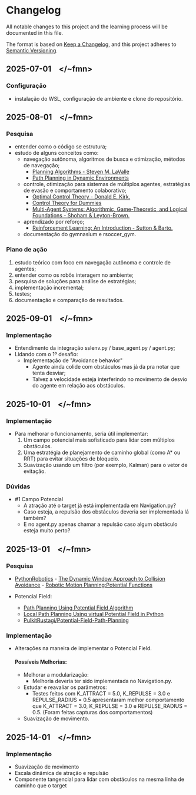 # Changelog

All notable changes to this project and the learning process will be documented in this file.

The format is based on [Keep a Changelog](https://keepachangelog.com/en/1.1.0/),
and this project adheres to [Semantic Versioning](https://semver.org/spec/v2.0.0.html).

## 2025-07-01 &ensp; \</~fmn>
### Configuração

- instalação do WSL, configuração de ambiente e clone do repositório.

## 2025-08-01 &ensp; \</~fmn>
### Pesquisa

- entender como o código se estrutura; 
- estudo de alguns conceitos como:
    - navegação autônoma, algoritmos de busca e otimização, métodos de navegação;
        - [Planning Algorithms - Steven M. LaValle](https://msl.cs.uiuc.edu/planning/bookbig.pdf)
        - [Path Planning in Dynamic Environments](https://thesai.org/Downloads/Volume5No8/Paper_13-Path_Planning_in_a_Dynamic_Environment.pdf)
    - controle, otimização para sistemas de múltiplos agentes, estratégias de evasão e comportamento colaborativo;
        - [Optimal Control Theory - Donald E. Kirk.](http://e.guigon.free.fr/rsc/book/Kirk04.pdf)
        - [Control Theory for Dummies](https://medium.com/lifeandtech/control-theory-for-dummies-e86155b14aff)
        - [Multi-Agent Systems: Algorithmic, Game-Theoretic, and Logical Foundations - Shoham & Leyton-Brown.](https://www.masfoundations.org/mas.pdf)
    - aprendizado por reforço;
        - [Reinforcement Learning: An Introduction - Sutton & Barto.](https://web.stanford.edu/class/psych209/Readings/SuttonBartoIPRLBook2ndEd.pdf)
    - documentação do gymnasium e rsoccer_gym.
    
### Plano de ação

1. estudo teórico com foco em navegação autônoma e controle de agentes;
2. entender como os robôs interagem no ambiente;
3. pesquisa de soluções para análise de estratégias;
4. implementação incremental;
5. testes;
6. documentação e comparação de resultados.

## 2025-09-01 &ensp; \</~fmn>
### Implementação

- Entendimento da integração sslenv.py / base_agent.py / agent.py;
- Lidando com o 1º desafio:
    - Implementação de "Avoidance behavior"
        - Agente ainda colide com obstáculos mas já da pra notar que tenta desviar;
        - Talvez a velocidade esteja interferindo no movimento de desvio do agente em relação aos obstáculos.

## 2025-10-01 &ensp; \</~fmn>
### Implementação 

- Para melhorar o funcionamento, seria útil implementar:
    1. Um campo potencial mais sofisticado para lidar com múltiplos obstáculos.
    2. Uma estratégia de planejamento de caminho global (como A* ou RRT) para evitar situações de bloqueio.
    3. Suavização usando um filtro (por exemplo, Kalman) para o vetor de evitação.

### Dúvidas

- #1 Campo Potencial
    - A atração até o target já está implementada em Navigation.py?
    - Caso esteja, a repulsão dos obstáculos deveria ser implementada lá também?
    - E no agent.py apenas chamar a repulsão caso algum obstáculo esteja muito perto?

## 2025-13-01 &ensp; \</~fmn>
### Pesquisa
- [PythonRobotics](https://github.com/AtsushiSakai/PythonRobotics?tab=readme-ov-file#path-planning)
        - [The Dynamic Window Approach to Collision Avoidance](https://www.ri.cmu.edu/pub_files/pub1/fox_dieter_1997_1/fox_dieter_1997_1.pdf)
        - [Robotic Motion Planning:Potential Functions](https://www.cs.cmu.edu/~motionplanning/lecture/Chap4-Potential-Field_howie.pdf)

- Potencial Field:
    - [Path Planning Using Potential Field Algorithm](https://medium.com/@rymshasiddiqui/path-planning-using-potential-field-algorithm-a30ad12bdb08)
    - [Local Path Planning Using virtual Potential Field in Python](https://medium.com/nerd-for-tech/local-path-planning-using-virtual-potential-field-in-python-ec0998f490af)
    - [PulkitRustagi/Potential-Field-Path-Planning](https://github.com/PulkitRustagi/Potential-Field-Path-Planning/blob/main/potential_PathPlanning.py)

### Implementação
- Alterações na maneira de implementar o Potencial Field.
    #### Possíveis Melhorias:
    - Melhorar a modularização:
        - Melhoria deveria ter sido implementada no Navigation.py.
    - Estudar e reavaliar os parâmetros:
        - Testes feitos com K_ATTRACT = 5.0, K_REPULSE = 3.0 e REPULSE_RADIUS = 0.5 apresentaram melhor comportamento que K_ATTRACT = 3.0, K_REPULSE = 3.0 e REPULSE_RADIUS = 0.5. (Foram feitas capturas dos comportamentos)
    - Suavização de movimento.

## 2025-14-01 &ensp; \</~fmn>
### Implementação
- Suavização de movimento
- Escala dinâmica de atração e repulsão
- Componente tangencial para lidar com obstáculos na mesma linha de caminho que o target